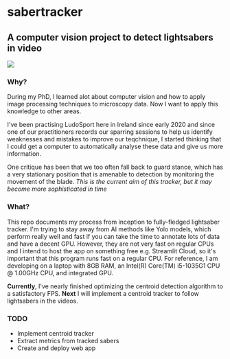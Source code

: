 # sabertracker
## A computer vision project to detect lightsabers in video


[<img src="https://www.jointhelight.ludosport.net/wp-content/uploads/2018/04/logo_ex2.png">](https://www.youtube.com/watch?v=6_S2_C582lw "What is LudoSport?!")

### Why?
During my PhD, I learned alot about computer vision and how to apply image processing techniques to microscopy data. Now I want to apply this knowledge to other areas.

I've been practising LudoSport here in Ireland since early 2020 and since one of our practitioners records our sparring sessions to help us identify weaknesses and mistakes to improve our teqchnique, I started thinking that I could get a computer to automatically analyse these data and give us more information.

One critique has been that we too often fall back to guard stance, which has a very stationary position that is amenable to detection by monitoring the movement of the blade. <em>This is the current aim of this tracker, but it may become more sophisticated in time</em>

### What?
This repo documents my process from inception to fully-fledged lightsaber tracker. I'm trying to stay away from AI methods like Yolo models, which perform really well and fast if you can take the time to annotate lots of data and have a decent GPU. However, they are not very fast on regular CPUs and I intend to host the app on something free e.g. Streamlit Cloud, so it's important that this program runs fast on a regular CPU. For reference, I am developing on a laptop with 8GB RAM, an Intel(R) Core(TM) i5-1035G1 CPU @ 1.00GHz CPU, and integrated GPU.

<strong>Currently</strong>, I've nearly finished optimizing the centroid detection algorithm to a satisfactory FPS. <strong>Next</strong> I will implement a centroid tracker to follow lightsabers in the videos.

### TODO
* Implement centroid tracker
* Extract metrics from tracked sabers
* Create and deploy web app

